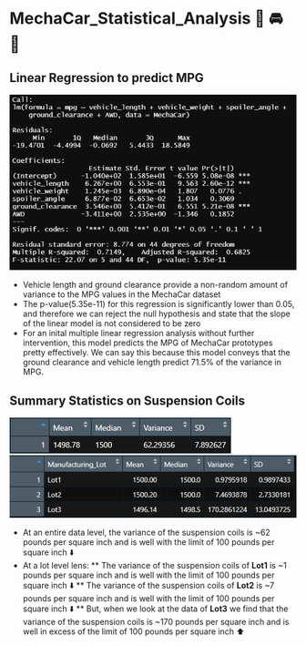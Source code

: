 # MechaCar_Statistical_Analysis :red_car: :oncoming_automobile:	:blue_car:

## Linear Regression to predict MPG

![analysis images](linear_regression.png)
* Vehicle length and ground clearance provide a non-random amount of variance to the MPG values in the MechaCar dataset
* The p-value(5.35e-11) for this regression is significantly lower than 0.05, and therefore we can reject the null hypothesis and state that the slope of the linear model is not considered to be zero
* For an inital multiple linear regression analysis without further intervention, this model predicts the MPG of MechaCar prototypes pretty effectively. We can say this because this model conveys that the ground clearance and vehicle length predict 71.5% of the variance in MPG. 

## Summary Statistics on Suspension Coils
![analysis images](total_summary.png) ![analysis images](lot_summary.png)
* At an entire data level, the variance of the suspension coils is ~62 pounds per square inch and is well with the limit of 100 pounds per square inch :arrow_down:	
* At a lot level lens:
** The variance of the suspension coils of **Lot1** is ~1 pounds per square inch and is well with the limit of 100 pounds per square inch :arrow_down:
** The variance of the suspension coils of **Lot2** is ~7 pounds per square inch and is well with the limit of 100 pounds per square inch :arrow_down:
** But, when we look at the data of **Lot3** we find that the variance of the suspension coils is ~170 pounds per square inch and is well in excess of the limit of 100 pounds per square inch :arrow_up:


